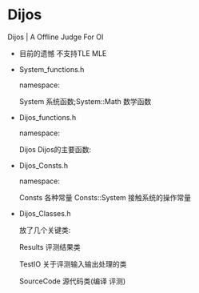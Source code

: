 # Dijos
Dijos | A Offline Judge For OI

* 目前的遗憾 不支持TLE MLE

* System_functions.h  
  
  namespace:
  
  System 系统函数;System::Math 数学函数

* Dijos_functions.h
  
  namespace:
  
  Dijos Dijos的主要函数:
        
* Dijos_Consts.h
  
  namespace:
  
  Consts 各种常量 Consts::System 接触系统的操作常量
  
* Dijos_Classes.h

  放了几个关键类:
 
  Results 评测结果类
 
  TestIO 关于评测输入输出处理的类
 
  SourceCode 源代码类(编译 评测)
 
